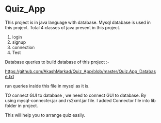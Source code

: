 # Quiz_App

This project is in java language with database. Mysql database is used in this project. Total 4 classes of java present in this project.
1. login 
2. signup
3. connection
4. Test

Database queries to build database of this project :-

https://github.com/AkashMarkad/Quiz_App/blob/master/Quiz.App_Database.txt

run queries inside this file in mysql as it is.

TO connect GUI to database , we need to connect GUI to database. By using mysql-connecter.jar and rs2xml.jar file. I added Connector file into lib folder in project.

This will help you to arrange quiz easily.
